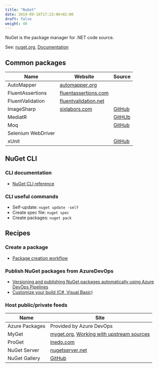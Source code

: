 ```yaml
---
title: "NuGet"
date: 2019-09-16T17:23:06+02:00
draft: false
weight: 40
---
```


NuGet is the package manager for .NET code source.

See: [nuget.org](https://www.nuget.org/), [Documentation](https://docs.microsoft.com/en-us/nuget/)

## Common packages

Name | Website | Source
---- | ------- | ------
AutoMapper | [automapper.org](https://automapper.org/) |
FluentAssertions | [fluentassertions.com](http://www.fluentassertions.com/) |
FluentValidation | [fluentvalidation.net](https://fluentvalidation.net/) |
ImageSharp | [sixlabors.com](https://docs.sixlabors.com/articles/ImageSharp/GettingStarted.html) | [GitHub](https://github.com/SixLabors/ImageSharp)
MediatR | | [GitHUb](https://github.com/jbogard/MediatR)
Moq | | [GitHub](https://github.com/Moq/moq4)
Selenium WebDriver | |
xUnit | | [GitHub](https://github.com/xunit/xunit)

## NuGet CLI

### CLI documentation

- [NuGet CLI reference](https://docs.microsoft.com/en-us/nuget/reference/nuget-exe-cli-reference)

### CLI useful commands

- Self-update: `nuget update -self`
- Create spec file: `nuget spec`
- Create packages: `nuget pack`

## Recipes

### Create a package

- [Package creation workflow](https://docs.microsoft.com/en-us/nuget/create-packages/overview-and-workflow)

### Publish NuGet packages from AzureDevOps

- [Versioning and publishing NuGet packages automatically using Azure DevOps Pipelines](https://whereslou.com/2018/09/versioning-and-publishing-nuget-packages-automatically-using-azure-devops-pipelines/)
- [Customize your build (C#, Visual Basic)](https://docs.microsoft.com/en-us/visualstudio/msbuild/customize-your-build?view=vs-2017)

### Host public/private feeds

Name | Site
---- | ----
Azure Packages | Provided by Azure DevOps
MyGet | [myget.org](https://www.myget.org), [Working with upstream sources](https://docs.myget.org/docs/reference/upstream-sources)
ProGet | [inedo.com](https://inedo.com/proget)
NuGet Server | [nugetserver.net](http://nugetserver.net/)
NuGet Gallery | [GitHub](https://github.com/NuGet/NuGetGallery)
